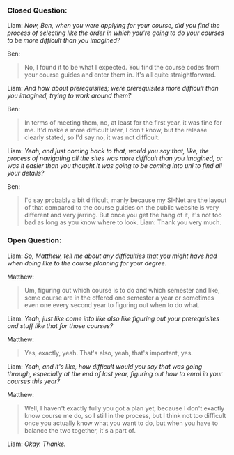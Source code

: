 ### Closed Question:
Liam: *Now, Ben, when you were applying for your course, did you find the process of selecting like the order in which you're going to do your courses to be more difficult than you imagined?*

Ben: 
>No, I found it to be what I expected. You find the course codes from your course guides and enter them in. It's all quite straightforward. 

Liam: *And how about prerequisites; were prerequisites more difficult than you imagined, trying to work around them?* 

Ben: 
>In terms of meeting them, no, at least for the first year, it was fine for me. It'd make a more difficult later, I don't know, but the release clearly stated, so I'd say no, it was not difficult. 

Liam: *Yeah, and just coming back to that, would you say that, like, the process of navigating all the sites was more difficult than you imagined, or was it easier than you thought it was going to be coming into uni to find all your details?*

Ben: 
>I'd say probably a bit difficult, manly because my SI-Net are the layout of that compared to the course guides on the public website is very different and very jarring. But once you get the hang of it, it's not too bad as long as you know where to look. 
Liam: Thank you very much.


### Open Question:
Liam: *So, Matthew, tell me about any difficulties that you might have had when doing like to the course planning for your degree.*

Matthew: 
>Um, figuring out which course is to do and which semester and like, some course are in the offered one semester a year or sometimes even one every second year to figuring out when to do what. 

Liam: *Yeah, just like come into like also like figuring out your prerequisites and stuff like that for those courses?*

Matthew: 
>Yes, exactly, yeah. That's also, yeah, that's important, yes. 

Liam: *Yeah, and it's like, how difficult would you say that was going through, especially at the end of last year, figuring out how to enrol in your courses this year?*

Matthew: 
>Well, I haven't exactly fully you got a plan yet, because I don't exactly know course me do, so I still in the process, but I think not too difficult once you actually know what you want to do, but when you have to balance the two together, it's a part of. 

Liam: *Okay. Thanks.*
